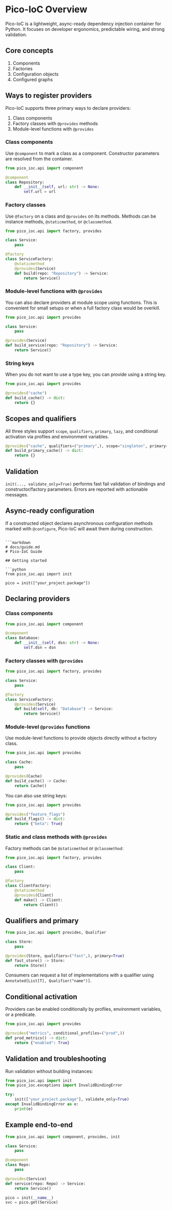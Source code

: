 # Pico-IoC Overview

Pico-IoC is a lightweight, async-ready dependency injection container for Python. It focuses on developer ergonomics, predictable wiring, and strong validation.

## Core concepts

1. Components
2. Factories
3. Configuration objects
4. Configured graphs

## Ways to register providers

Pico-IoC supports three primary ways to declare providers:

1. Class components
2. Factory classes with `@provides` methods
3. Module-level functions with `@provides`

### Class components

Use `@component` to mark a class as a component. Constructor parameters are resolved from the container.

```python
from pico_ioc.api import component

@component
class Repository:
    def __init__(self, url: str) -> None:
        self.url = url
````

### Factory classes

Use `@factory` on a class and `@provides` on its methods. Methods can be instance methods, `@staticmethod`, or `@classmethod`.

```python
from pico_ioc.api import factory, provides

class Service:
    pass

@factory
class ServiceFactory:
    @staticmethod
    @provides(Service)
    def build(repo: "Repository") -> Service:
        return Service()
```

### Module-level functions with `@provides`

You can also declare providers at module scope using functions. This is convenient for small setups or when a full factory class would be overkill.

```python
from pico_ioc.api import provides

class Service:
    pass

@provides(Service)
def build_service(repo: "Repository") -> Service:
    return Service()
```

### String keys

When you do not want to use a type key, you can provide using a string key.

```python
from pico_ioc.api import provides

@provides("cache")
def build_cache() -> dict:
    return {}
```

## Scopes and qualifiers

All three styles support `scope`, `qualifiers`, `primary`, `lazy`, and conditional activation via profiles and environment variables.

```python
@provides("cache", qualifiers=("primary",), scope="singleton", primary=True)
def build_primary_cache() -> dict:
    return {}
```

## Validation

`init(..., validate_only=True)` performs fast fail validation of bindings and constructor/factory parameters. Errors are reported with actionable messages.

## Async-ready configuration

If a constructed object declares asynchronous configuration methods marked with `@configure`, Pico-IoC will await them during construction.

````

```markdown
# docs/guide.md
# Pico-IoC Guide

## Getting started

```python
from pico_ioc.api import init

pico = init(["your_project.package"])
````

## Declaring providers

### Class components

```python
from pico_ioc.api import component

@component
class Database:
    def __init__(self, dsn: str) -> None:
        self.dsn = dsn
```

### Factory classes with `@provides`

```python
from pico_ioc.api import factory, provides

class Service:
    pass

@factory
class ServiceFactory:
    @provides(Service)
    def build(self, db: "Database") -> Service:
        return Service()
```

### Module-level `@provides` functions

Use module-level functions to provide objects directly without a factory class.

```python
from pico_ioc.api import provides

class Cache:
    pass

@provides(Cache)
def build_cache() -> Cache:
    return Cache()
```

You can also use string keys:

```python
from pico_ioc.api import provides

@provides("feature_flags")
def build_flags() -> dict:
    return {"beta": True}
```

### Static and class methods with `@provides`

Factory methods can be `@staticmethod` or `@classmethod`:

```python
from pico_ioc.api import factory, provides

class Client:
    pass

@factory
class ClientFactory:
    @staticmethod
    @provides(Client)
    def make() -> Client:
        return Client()
```

## Qualifiers and primary

```python
from pico_ioc.api import provides, Qualifier

class Store:
    pass

@provides(Store, qualifiers=("fast",), primary=True)
def fast_store() -> Store:
    return Store()
```

Consumers can request a list of implementations with a qualifier using `Annotated[List[T], Qualifier("name")]`.

## Conditional activation

Providers can be enabled conditionally by profiles, environment variables, or a predicate.

```python
from pico_ioc.api import provides

@provides("metrics", conditional_profiles=("prod",))
def prod_metrics() -> dict:
    return {"enabled": True}
```

## Validation and troubleshooting

Run validation without building instances:

```python
from pico_ioc.api import init
from pico_ioc.exceptions import InvalidBindingError

try:
    init(["your_project.package"], validate_only=True)
except InvalidBindingError as e:
    print(e)
```

## Example end-to-end

```python
from pico_ioc.api import component, provides, init

class Service:
    pass

@component
class Repo:
    pass

@provides(Service)
def service(repo: Repo) -> Service:
    return Service()

pico = init(__name__)
svc = pico.get(Service)


